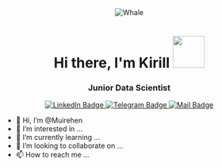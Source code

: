 
<div id="header" align="center">
  <img src="https://github.com/Muirehen/images/blob/master/20230909-LND_7104.jpg" alt="Whale">
  
  <h1 style="text-decoration:none" align="center"> Hi there, I'm Kirill
    <img src="https://github.com/Muirehen/images/blob/master/pepe_chair.jpg" width=64/>
  </h1>
  <h3>Junior Data Scientist</h3>

  <a href="https://linkedin.com/in/kirill-gusev">
    <img src="https://img.shields.io/badge/LinkedIn-blue?style=for-the-badge&logo=linkedin&logoColor=white" alt="LinkedIn Badge"/>
  </a>
  <a href="https://t.me/Muirehen">
    <img src="https://img.shields.io/badge/Telegram-lightseagreen?style=for-the-badge&logo=Telegram&logoColor=white" alt="Telegram Badge"/>
  </a>
  <a href="mailto:llik1per91@gmail.com">
    <img src="https://img.shields.io/badge/Mail-red?style=for-the-badge&logo=Gmail&logoColor=white" alt="Mail Badge"/>
  </a>
</div>


- 👋 Hi, I’m @Muirehen
- 👀 I’m interested in ...
- 🌱 I’m currently learning ...
- 💞️ I’m looking to collaborate on ...
- 📫 How to reach me ...

<!---width="100%" cellspacing="0" cellpadding="0"
  <h1 style="margin-right: 110px;font-size:10%"> Hi there, I'm Kirill</h1>
  <img src="https://github.com/Muirehen/images/blob/master/pepe.gif" style="float:right"; height="32" width="32" alt="Pepe the Frog">
<h3 align="center">Junior Data Scientist</h3>
Muirehen/Muirehen is a ✨ special ✨ repository because its `README.md` (this file) appears on your GitHub profile.
You can click the Preview link to take a look at your changes.
<img src="https://github.com/blackcater/blackcater/raw/main/images/Hi.gif" height="32"/></h1>  </a> 
<img src="https://github.com/Muirehen/images/blob/master/pepe.gif" height="32" width="32" alt="Pepe the Frog">
<div class="top-line-fix" align="center">
</div>
<h1 align="center">Hi there, I'm <a href="https://daniilshat.ru/" target="_blank">Daniil</a> 
<img src="https://github.com/blackcater/blackcater/raw/main/images/Hi.gif" height="32"/></h1>
--->
